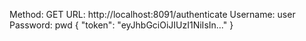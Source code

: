 Method: GET
URL: http://localhost:8091/authenticate
Username: user
Password: pwd
{
  "token": "eyJhbGciOiJIUzI1NiIsIn..."
}

